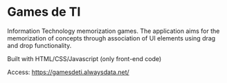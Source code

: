 # Games de TI

Information Technology memorization games. The application aims for the memorization of concepts through association of UI elements using drag and drop functionality.

Built with HTML/CSS/Javascript (only front-end code)

Access: https://gamesdeti.alwaysdata.net/
